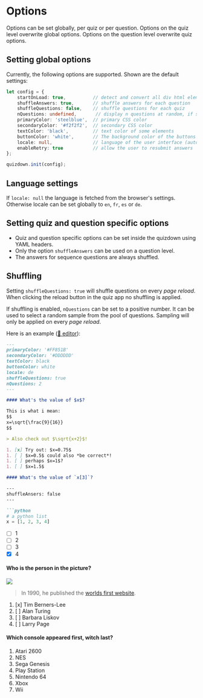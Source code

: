 # Options

Options can be set globally, per quiz or per question. Options on the quiz level overwrite global options. Options on the question level overwrite quiz options.

## Setting global options

Currently, the following options are supported. Shown are the default settings:

```typescript
let config = {
    startOnLoad: true,          // detect and convert all div html elements with class quizdown
    shuffleAnswers: true,       // shuffle answers for each question
    shuffleQuestions: false,    // shuffle questions for each quiz
    nQuestions: undefined,       // display n questions at random, if shuffleQuestions is true
    primaryColor: 'steelblue',  // primary CSS color
    secondaryColor: '#f2f2f2',  // secondary CSS color
    textColor: 'black',         // text color of some elements
    buttonColor: 'white',       // The background color of the buttons
    locale: null,               // language of the user interface (auto-detect per default)
    enableRetry: true           // allow the user to resubmit answers
};

quizdown.init(config);
```

## Language settings

If `locale: null` the language is fetched from the browser's settings.
Otherwise locale can be set globally to `en`, `fr`, `es` or `de`. 

## Setting quiz and question specific options

- Quiz and question specific options can be set inside the quizdown using YAML headers.
- Only the option `shuffleAnswers` can be used on a question level. 
- The answers for sequence questions are always shuffled.

## Shuffling

Setting `shuffleQuestions: true` will shuffle questions on every *page reload*. When clicking the reload button in the quiz app no shuffling is applied.

If shuffling is enabled, `nQuestions` can be set to a positive number. It can be used to select 
a random sample from the pool of questions. Sampling will only be applied on every *page reload*. 


Here is an example ([🚀 editor](https://bonartm.github.io/quizdown-live-editor/?code=---%0AprimaryColor%3A%20%27%23FF851B%27%0AsecondaryColor%3A%20%27%23DDDDDD%27%0AtextColor%3A%20black%0Alocale%3A%20de%0A---%0A%0A%23%20What%20is%20the%20capital%20of%20Berlin%3F%0A%0A---%0AshuffleAnswers%3A%20false%0A---%0A%0AIn%20this%20question%20you%20are%20asked%20a%20**very**%20difficult%20question.%0A%0A%3E%20Do%20some%20research!%0A%0A-%20%5Bx%5D%20Berlin%0A-%20%5B%20%5D%20Stuttgart%0A-%20%5B%20%5D%20Cologne%0A-%20%5B%20%5D%20D%C3%BCsseldorf)):

```markdown
---
primaryColor: '#FF851B'
secondaryColor: '#DDDDDD'
textColor: black
buttonColor: white
locale: de
shuffleQuestions: true
nQuestions: 2
---

#### What's the value of $x$?

This is what i mean:
$$
x=\sqrt{\frac{9}{16}}
$$

> Also check out $\sqrt{x+2}$!

1. [x] Try out: $x=0.75$
1. [ ] $x=0.5$ could also *be correct*!
1. [ ] perhaps $x=1$?
1. [ ] $x=1.5$

#### What's the value of `x[3]`?

---
shuffleAnsers: false
---

```python
# a python list
x = [1, 2, 3, 4]
```

- [ ] 1
- [ ] 2
- [ ] 3
- [x] 4

#### Who is the person in the picture?

![](https://upload.wikimedia.org/wikipedia/commons/thumb/9/9d/Sir_Tim_Berners-Lee.jpg/330px-Sir_Tim_Berners-Lee.jpg)

> In 1990, he published the [worlds first website](http://info.cern.ch/hypertext/WWW/TheProject.html).

1. [x] Tim Berners-Lee
1. [ ] Alan Turing
1. [ ] Barbara Liskov
1. [ ] Larry Page


#### Which console appeared first, witch last?

1. Atari 2600
2. NES
3. Sega Genesis
4. Play Station
5. Nintendo 64
6. Xbox
7. Wii
```
